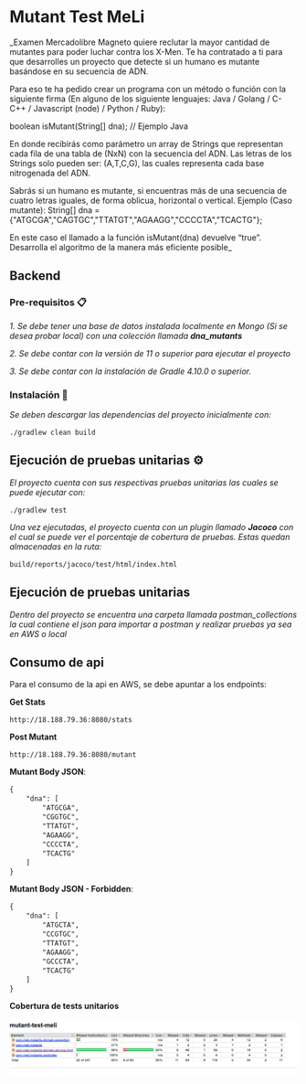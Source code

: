 # Mutant Test MeLi

_Examen Mercadolibre Magneto quiere reclutar la mayor cantidad de mutantes para poder luchar contra los X-Men. Te ha contratado a ti para que desarrolles un proyecto que detecte si un humano es mutante basándose en su secuencia de ADN.

Para eso te ha pedido crear un programa con un método o función con la siguiente firma (En alguno de los siguiente lenguajes: Java / Golang / C-C++ / Javascript (node) / Python / Ruby):

boolean isMutant(String[] dna); // Ejemplo Java

En donde recibirás como parámetro un array de Strings que representan cada fila de una tabla de (NxN) con la secuencia del ADN. Las letras de los Strings solo pueden ser: (A,T,C,G), las cuales representa cada base nitrogenada del ADN.

Sabrás si un humano es mutante, si encuentras ​más de una secuencia de cuatro letras iguales​, de forma oblicua, horizontal o vertical. Ejemplo (Caso mutante): String[] dna = {"ATGCGA","CAGTGC","TTATGT","AGAAGG","CCCCTA","TCACTG"};

En este caso el llamado a la función isMutant(dna) devuelve “true”. Desarrolla el algoritmo de la manera más eficiente posible_

## Backend

### Pre-requisitos 📋

_1. Se debe tener una base de datos instalada localmente en Mongo (Si se desea probar local) con una colección llamada **dna_mutants**_

_2. Se debe contar  con la versión de 11 o superior para ejecutar el proyecto_

_3. Se debe contar con la instalación de Gradle 4.10.0 o superior._

### Instalación 🔧
_Se deben descargar las dependencias del proyecto inicialmente con:_

```
./gradlew clean build
```

## Ejecución de pruebas unitarias ⚙️
_El proyecto cuenta con sus respectivas pruebas unitarias las cuales se puede ejecutar con:_

```
./gradlew test
```

_Una vez ejecutadas, el proyecto cuenta con un plugin llamado **Jacoco** con el cual se puede ver el porcentaje de cobertura de pruebas. Estas quedan almacenadas en la ruta:_
```
build/reports/jacoco/test/html/index.html
```

## Ejecución de pruebas unitarias

_Dentro del proyecto se encuentra una carpeta llamada postman_collections la cual contiene el json para importar a postman y realizar pruebas ya sea en AWS o local_

## Consumo de api

Para el consumo de la api en AWS, se debe apuntar a los endpoints:

**Get Stats**

```
http://18.188.79.36:8080/stats
```

**Post Mutant**

```
http://18.188.79.36:8080/mutant
```

**Mutant Body JSON**:
```
{
    "dna": [
        "ATGCGA",
        "CGGTGC",
        "TTATGT",
        "AGAAGG",
        "CCCCTA",
        "TCACTG"
    ]
}
```


**Mutant Body JSON - Forbidden**:
```
{
    "dna": [
        "ATGCTA",
        "CCGTGC",
        "TTATGT",
        "AGAAGG",
        "GCCCTA",
        "TCACTG"
    ]
}
```

**Cobertura de tests unitarios**

![img.png](img.png)